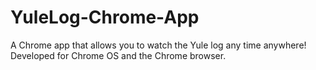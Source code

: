 YuleLog-Chrome-App
==================

A Chrome app that allows you to watch the Yule log any time anywhere! Developed for Chrome OS and the Chrome browser.
